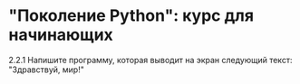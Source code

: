 # "Поколение Python": курс для начинающих #

2.2.1 Напишите программу, которая выводит на экран следующий текст: "Здравствуй, мир!"